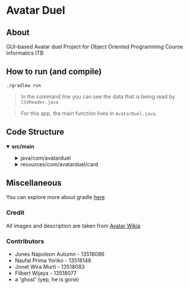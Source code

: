 # Avatar Duel

## About
GUI-based Avatar duel Project for Object Oriented Programming Course Informatics ITB

## How to run (and compile)
```
./gradlew run
```

> In the command line you can see the data that is being read by `CSVReader.java`

> For this app, the main function lives in `AvatarDuel.java`.

## Code Structure

<details open>
  <summary><b>src/main</b></summary>
  <ul>
  <details>
    <summary>java/com/avatarduel</summary>
    <ul>
      <details>
        <summary>model</summary>
        <ul>
          <li>card</li>
          <li>player</li>
          <li>Game.java</li>
        </ul>
      </details>
      <details>
        <summary>style</summary>
        <ul>
          <li>AvatarCard.java</li>
          <li>AvatarCharacterCard.java</li>
          <li>AvatarField.java</li>
          <li>AvatarHandsCard.java</li>
          <li>AvatarHoveredCard.java</li>
          <li>AvatarLandCard.java</li>
          <li>AvatarScene.java</li>
          <li>AvatarSkillCard.java</li>
          <li>AvatarStackPane.java</li>
          <li>AvatarVBox.java</li>
          <li>ButtonGroup.java</li>
          <li>FieldCharButtonGroup.java</li>
          <li>FieldGroup.java</li>
          <li>FieldSkillButtonGroup.java</li>
          <li>GUIControl.java</li>
          <li>HandButtonGroup.java</li>
          <li>KillButton.java</li>
          <li>ObjectGroup.java</li>
        </ul>
      </details>
      <details>
        <summary>util</summary>
        <ul>
          <li>CSVReader.java</li>
        </ul>
      </details>
      <li>AvatarDuel.java</li>
      <li>ErrorClass.java</li>
    </ul>
  </details>
  <details>
    <summary>resources/com/avatarduel/card</summary>
    <ul>
      <details>
        <summary>data</summary>
        <ul>
          <li>character.csv</li>
          <li>land.csv</li>
          <li>skill_aura.csv</li>
        </ul>
      </details>
      <details>
        <summary>image</summary>
        <ul>
          <li>character</li>
          <li>land</li>
          <li>skill</li>
        </ul>
      </details>
    </details>
  </ul>
</details>

## Miscellaneous

You can explore more about gradle [here](https://guides.gradle.org/creating-new-gradle-builds/)

### Credit

All images and description are taken from [Avatar Wikia](https://avatar.fandom.com/wiki/Avatar_Wiki)

### Contributors

- Jones Napoleon Autumn - 13518086
- Naufal Prima Yoriko - 13518146
- Jonet Wira Murti - 13518083
- Filbert Wijaya - 13518077
- a 'ghost' (yep, he is gone)
